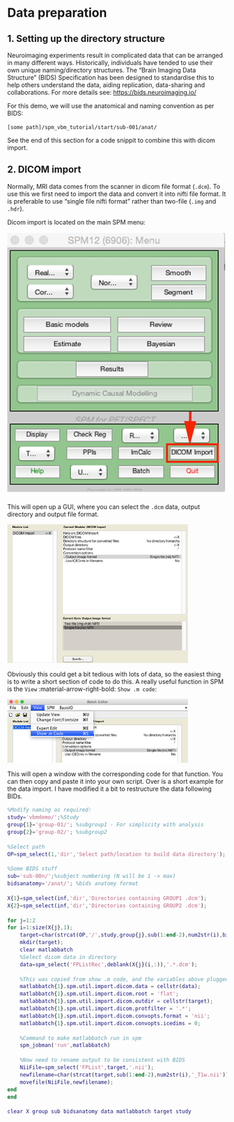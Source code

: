 # Data preparation

## 1. Setting up the directory structure

Neuroimaging experiments result in complicated data that can be arranged in many different ways.  Historically, individuals have tended to use their own unique naming/directory structures. The “Brain Imaging Data Structure” (BIDS) Specification has been designed to standardise this to help others understand the data, aiding replication, data-sharing and collaborations. For more details see: https://bids.neuroimaging.io/

For this demo, we will use the anatomical and naming convention as per BIDS:

`[some path]/spm_vbm_tutorial/start/sub-001/anat/`

See the end of this section for a code snippit to combine this with dicom import.

## 2. DICOM import

Normally, MRI data comes from the scanner in dicom file format (`.dcm`). To use this we first need to import the data and convert it into nifti file format. It is preferable to use “single file nifti format” rather than two-file (`.img` and `.hdr`).

Dicom import is located on the main SPM menu:

![](../../assets/figures/tutorials/vbm_spm_course_2024/data_prep_dicom_import_menu.png)

This will open up a GUI, where you can select the `.dcm` data, output directory and output file format.

![](../../assets/figures/tutorials/vbm_spm_course_2024/data_prep_dicom_import_batch_1.png)

Obviously this could get a bit tedious with lots of data, so the easiest thing is to write a short section of code to do this. A really useful function in SPM is the `View` :material-arrow-right-bold: `Show .m code`:

![](../../assets/figures/tutorials/vbm_spm_course_2024/data_prep_dicom_import_batch_2.png)

This will open a window with the corresponding code for that function. You can then copy and paste it into your own script. Over is a short example for the data import. I have modified it a bit to restructure the data following BIDs. 

```Matlab
%Modify naming as required:
study='vbmdemo/';%Study
group{1}='group-01/'; %subgroup1 - For simplicity with analysis
group{2}='group-02/'; %subgroup2
 
%Select path
OP=spm_select(1,'dir','Select path/location to build data directory');
 
%Some BIDS stuff
sub='sub-00n/';%subject numbering (N will be 1 -> max)
bidsanatomy='/anat/'; %bids anatomy format
 
X{1}=spm_select(inf,'dir','Directories containing GROUP1 .dcm');
X{2}=spm_select(inf,'dir','Directories containing GROUP2 .dcm');
 
for j=1:2
for i=1:size(X{j},1);
    target=char(strcat(OP,'/',study,group{j},sub(1:end-2),num2str(i),bidsanatomy));
    mkdir(target);
    clear matlabbatch
    %Select dicom data in directory
    data=spm_select('FPListRec',deblank(X{j}(i,:)),'.*.dcm');
    
    %This was copied from show .m code, and the variables above plugged in
    matlabbatch{1}.spm.util.import.dicom.data = cellstr(data);
    matlabbatch{1}.spm.util.import.dicom.root = 'flat';
    matlabbatch{1}.spm.util.import.dicom.outdir = cellstr(target);
    matlabbatch{1}.spm.util.import.dicom.protfilter = '.*';
    matlabbatch{1}.spm.util.import.dicom.convopts.format = 'nii';
    matlabbatch{1}.spm.util.import.dicom.convopts.icedims = 0;
    
    %Command to make matlabbatch run in spm
    spm_jobman('run',matlabbatch)
    
    %Now need to rename output to be consistent with BIDS
    NiiFile=spm_select('FPList',target,'.nii');
    newfilename=char(strcat(target,sub(1:end-2),num2str(i),'_T1w.nii'));
    movefile(NiiFile,newfilename);
end
end
 
clear X group sub bidsanatomy data matlabbatch target study
```